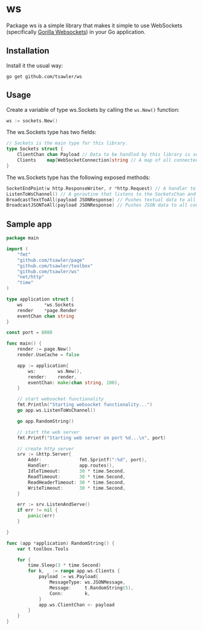 # ws

Package ws is a simple library that makes it simple to use WebSockets (specifically 
[Gorilla Websockets](https://github.com/gorilla/websocket)) in your Go application.

## Installation
Install it the usual way:

~~~
go get github.com/tsawler/ws
~~~

## Usage
Create a variable of type ws.Sockets by calling the `ws.New()` function:

~~~go
ws := sockets.New()
~~~

The ws.Sockets type has two fields:

~~~go
// Sockets is the main type for this library.
type Sockets struct {
	ClientChan chan Payload // Data to be handled by this library is sent to this channel.
	Clients    map[WebSocketConnection]string // A map of all connected clients.
}
~~~

The ws.Sockets type has the following exposed methods:

~~~go
SocketEndPoint(w http.ResponseWriter, r *http.Request) // A handler to for the websocket endpoint.
ListenToWsChannel() // A goroutine that listens to the SocketsChan and pushes data to broadcast function
BroadcastTextToAll(payload JSONResponse) // Pushes textual data to all connected clients.
BroadcastJSONToAll(payload JSONResponse) // Pushes JSON data to all connected clients.
~~~

## Sample app
~~~go
package main

import (
	"fmt"
	"github.com/tsawler/page"
	"github.com/tsawler/toolbox"
	"github.com/tsawler/ws"
	"net/http"
	"time"
)

type application struct {
	ws        *ws.Sockets
	render    *page.Render
	eventChan chan string
}

const port = 8080

func main() {
	render := page.New()
	render.UseCache = false

	app := application{
		ws:        ws.New(),
		render:    render,
		eventChan: make(chan string, 100),
	}

	// start websocket functionality
	fmt.Println("Starting websocket functionality...")
	go app.ws.ListenToWsChannel()

	go app.RandomString()

	// start the web server
	fmt.Printf("Starting web server on port %d...\n", port)

	// create http server
	srv := &http.Server{
		Addr:              fmt.Sprintf(":%d", port),
		Handler:           app.routes(),
		IdleTimeout:       30 * time.Second,
		ReadTimeout:       30 * time.Second,
		ReadHeaderTimeout: 30 * time.Second,
		WriteTimeout:      30 * time.Second,
	}

	err := srv.ListenAndServe()
	if err != nil {
		panic(err)
	}

}

func (app *application) RandomString() {
	var t toolbox.Tools

	for {
		time.Sleep(3 * time.Second)
		for k, _ := range app.ws.Clients {
			payload := ws.Payload{
				MessageType: ws.JSONMessage,
				Message:     t.RandomString(5),
				Conn:        k,
			}
			app.ws.ClientChan <- payload
		}
	}
}
~~~
